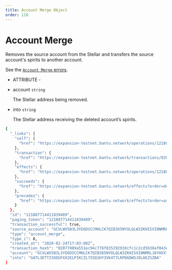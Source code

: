 ```yaml
---
title: Account Merge Object
order: 110
---
```


# Account Merge

Removes the source account from the Stellar and transfers the source account's spirits to another account.

See the [`Account Merge` errors](../../../errors/result-codes/operation-specific/account-merge.md).

 - ATTRIBUTE - 

* account `string`

  The Stellar address being removed.

* into `string`

  The Stellar address receiving the deleted account’s spirits.

```bash
{
  "_links": {
    "self": {
      "href": "https://expansion-testnet.bantu.network/operations/121887714411839489"
    },
    "transaction": {
      "href": "https://expansion-testnet.bantu.network/transactions/02077009a551ec94c776f83529293dcfc1c2cd5b38af043ef7f3699bf5a71f0a"
    },
    "effects": {
      "href": "https://expansion-testnet.bantu.network/operations/121887714411839489/effects"
    },
    "succeeds": {
      "href": "https://expansion-testnet.bantu.network/effects?order=desc\u0026cursor=121887714411839489"
    },
    "precedes": {
      "href": "https://expansion-testnet.bantu.network/effects?order=asc\u0026cursor=121887714411839489"
    }
  },
  "id": "121887714411839489",
  "paging_token": "121887714411839489",
  "transaction_successful": true,
  "source_account": "GCVLWV5B3L3YE6DSCCMHLCK7QIB365NYOLQLW3ZKHI5XINNMRLJ6YHVX",
  "type": "account_merge",
  "type_i": 8,
  "created_at": "2020-02-24T17:03:00Z",
  "transaction_hash": "02077009a551ec94c776f83529293dcfc1c2cd5b38af043ef7f3699bf5a71f0a",
  "account": "GCVLWV5B3L3YE6DSCCMHLCK7QIB365NYOLQLW3ZKHI5XINNMRLJ6YHVX",
  "into": "GATL3ETTZ3XDGFXX2ELPIKCZL7S5D2HY3VK4T7LRPD6DW5JOLAEZSZBA"
}
```

